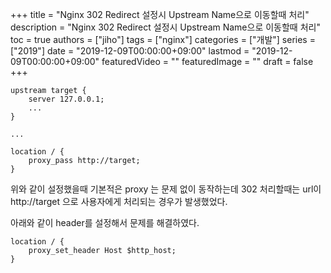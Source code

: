 +++
title = "Nginx 302 Redirect 설정시 Upstream Name으로 이동할때 처리"
description = "Nginx 302 Redirect 설정시 Upstream Name으로 이동할때 처리"
toc = true
authors = ["jiho"]
tags = ["nginx"]
categories = ["개발"]
series = ["2019"]
date =  "2019-12-09T00:00:00+09:00"
lastmod = "2019-12-09T00:00:00+09:00"
featuredVideo = ""
featuredImage = ""
draft = false
+++

```nginx
upstream target {
    server 127.0.0.1;
    ...
}

...

location / {
    proxy_pass http://target;
}
```
위와 같이 설정했을때 기본적은 proxy 는 문제 없이 동작하는데 302 처리할때는 url이 http://target 으로 사용자에게 처리되는 경우가 발생했었다.

아래와 같이 header를 설정해서 문제를 해결하였다.
```nginx
location / {
    proxy_set_header Host $http_host;
}
```